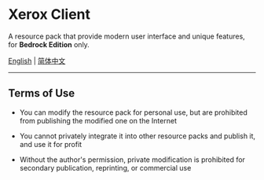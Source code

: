 # Xerox Client

A resource pack that provide modern user interface and unique features, for **Bedrock Edition** only.

[English](/README.md) | [简体中文](/README_CH.md)

---

## Terms of Use

+ You can modify the resource pack for personal use, but are prohibited from publishing the modified one on the Internet

+ You cannot privately integrate it into other resource packs and publish it, and use it for profit

+ Without the author's permission, private modification is prohibited for secondary publication, reprinting, or commercial use
